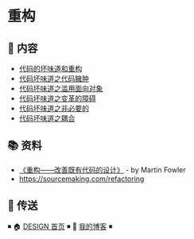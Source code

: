 # 重构

## 📖 内容

- [代码的坏味道和重构](代码的坏味道和重构.md)
- [代码坏味道之代码臃肿](代码坏味道之代码臃肿.md)
- [代码坏味道之滥用面向对象](代码坏味道之滥用面向对象.md)
- [代码坏味道之变革的障碍](代码坏味道之变革的障碍.md)
- [代码坏味道之非必要的](代码坏味道之非必要的.md)
- [代码坏味道之耦合](代码坏味道之耦合.md)

## 📚 资料

- [《重构——改善既有代码的设计》](https://book.douban.com/subject/4262627/) - by Martin Fowler
- https://sourcemaking.com/refactoring

## 🚪 传送

◾ 🏠 [DESIGN 首页](https://github.com/dunwu/design) ◾ 🎯 [我的博客](https://github.com/dunwu/blog) ◾
